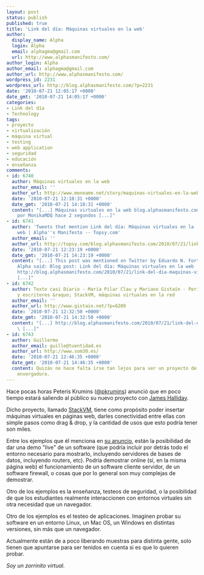 ```yaml
---
layout: post
status: publish
published: true
title: 'Link del día: Máquinas virtuales en la web'
author:
  display_name: Alpha
  login: Alpha
  email: alphagma@gmail.com
  url: http://www.alphasmanifesto.com/
author_login: Alpha
author_email: alphagma@gmail.com
author_url: http://www.alphasmanifesto.com/
wordpress_id: 2231
wordpress_url: http://blog.alphasmanifesto.com/?p=2231
date: '2010-07-21 12:05:17 +0000'
date_gmt: '2010-07-21 14:05:17 +0000'
categories:
- Link del día
- Technology
tags:
- proyecto
- virtualización
- máquina virtual
- testing
- web application
- seguridad
- educación
- enseñanza
comments:
- id: 6740
  author: Máquinas virtuales en la web
  author_email: ''
  author_url: http://www.meneame.net/story/maquinas-virtuales-en-la-web
  date: '2010-07-21 12:18:31 +0000'
  date_gmt: '2010-07-21 14:18:31 +0000'
  content: "[...] Máquinas virtuales en la web blog.alphasmanifesto.com/2010/07/21/link-del-dia-maquinas-vi... 
    por MonikaMDQ hace 2 segundos [...]"
- id: 6741
  author: 'Tweets that mention Link del día: Máquinas virtuales en la
    web | Alpha''s Manifesto -- Topsy.com'
  author_email: ''
  author_url: http://topsy.com/blog.alphasmanifesto.com/2010/07/21/link-del-dia-maquinas-virtuales-en-la-web/?utm_source=pingback&amp;utm_campaign=L2
  date: '2010-07-21 12:23:19 +0000'
  date_gmt: '2010-07-21 14:23:19 +0000'
  content: "[...] This post was mentioned on Twitter by Eduardo N. Fortes, Alpha.
    Alpha said: Blog post: Link del día: Máquinas virtuales en la web
    http://blog.alphasmanifesto.com/2010/07/21/link-del-dia-maquinas-virtuales-en-la-web/
    [...]"
- id: 6742
  author: Texto casi Diario - María Pilar Clau y Mariano Gistaín - Periodistas
    y escritores &raquo; StackVM, máquinas virtuales en la red
  author_email: ''
  author_url: http://www.gistain.net/?p=6209
  date: '2010-07-21 12:32:50 +0000'
  date_gmt: '2010-07-21 14:32:50 +0000'
  content: "[...] http://blog.alphasmanifesto.com/2010/07/21/link-del-dia-maquinas-virtuales-en-la-web/
    \ [...]"
- id: 6743
  author: Guillermo
  author_email: guille@tuentidad.es
  author_url: http://www.som30.es/
  date: '2010-07-21 12:46:35 +0000'
  date_gmt: '2010-07-21 14:46:35 +0000'
  content: Quizás no hace falta irse tan lejos para ver un proyecto de esta
    envergadura.
---
```


Hace pocas horas Peteris Krumins ([@pkrumins](http://www.twitter.com/pkrumins)) anunció que en poco tiempo estará saliendo al público su nuevo proyecto con [James Halliday](http://substack.net/).

Dicho proyecto, llamado [StackVM](http://stackvm.com/), tiene como propósito poder insertar máquinas virtuales en páginas web, darles conectividad entre ellas con simple pasos como drag &amp; drop, y la cantidad de usos que esto podría tener son miles.

Entre los ejemplos que él menciona en [su anuncio](http://www.catonmat.net/blog/i-am-doing-a-startup), están la posibilidad de dar una demo "live" de un software (que podría incluir por detrás todo el entorno necesario para mostrarlo, incluyendo servidores de bases de datos, incluyendo routers, etc). Podría demostrar online (sí, en la misma página web) el funcionamiento de un software cliente servidor, de un software firewall, o cosas que por lo general son muy complejas de demostrar.

Otro de los ejemplos es la enseñanza, testeos de seguridad, o la posibilidad de que los estudiantes realmente interaccionen con entornos virtuales sin otra necesidad que un navegador.

Otro de los ejemplos es el testeo de aplicaciones. Imaginen probar su software en un entorno Linux, un Mac OS, un Windows en distintas versiones, sin más que un navegador.

Actualmente están de a poco liberando muestras para distinta gente, solo tienen que apuntarse para ser tenidos en cuenta si es que lo quieren probar.

_Soy un zorrinito virtual._
